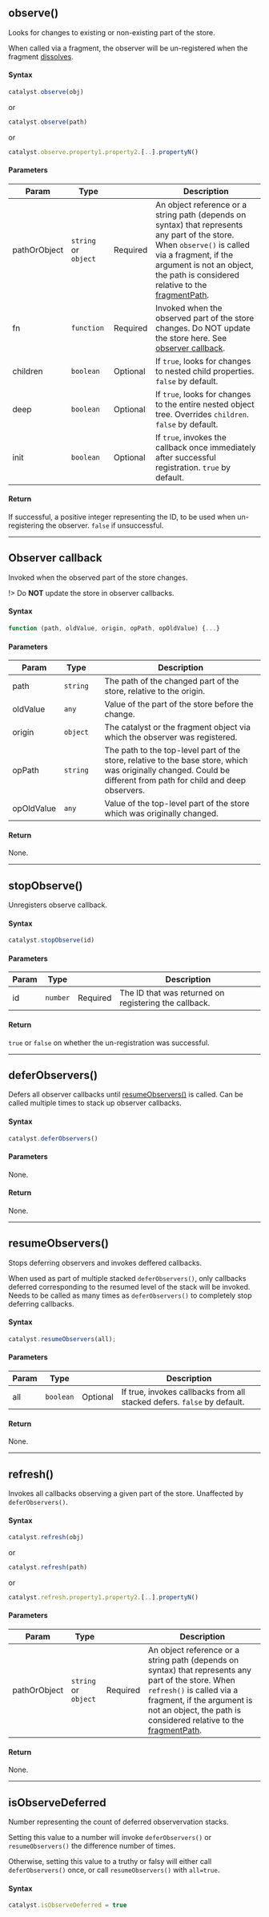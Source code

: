## observe()

Looks for changes to existing or non-existing part of the store.

When called via a fragment, the observer will be un-registered when the fragment [dissolves](reference/fragments.md#dissolve).

#### Syntax

```javascript
catalyst.observe(obj)
```

or

```javascript
catalyst.observe(path)
```

or

```javascript
catalyst.observe.property1.property2.[..].propertyN()
```

#### Parameters

| Param | Type |     | Description |
|  ---  | ---  | --- |     ---     |
| pathOrObject | `string` or `object` | Required | An object reference or a string path (depends on syntax) that represents any part of the store. When `observe()` is called via a fragment, if the argument is not an object, the path is considered relative to the [fragmentPath](reference/fragments.md#fragmentPath). |
| fn | `function` | Required | Invoked when the observed part of the store changes. Do NOT update the store here. See [observer callback](#observer-callback). |
| children | `boolean` | Optional | If `true`, looks for changes to nested child properties. `false` by default. |
| deep | `boolean` | Optional | If `true`, looks for changes to the entire nested object tree. Overrides `children`. `false` by default. |
| init | `boolean` | Optional | If `true`, invokes the callback once immediately after successful registration. `true` by default. |

#### Return

If successful, a positive integer representing the ID, to be used when un-registering the observer. `false` if unsuccessful.

---

## Observer callback

Invoked when the observed part of the store changes.

!> Do **NOT** update the store in observer callbacks.

#### Syntax

```javascript
function (path, oldValue, origin, opPath, opOldValue) {...}
```

#### Parameters

| Param | Type |     | Description |
|  ---  | ---  | --- |     ---     |
| path | `string` | | The path of the changed part of the store, relative to the origin. |
| oldValue | `any` | | Value of the part of the store before the change. |
| origin | `object` | | The catalyst or the fragment object via which the observer was registered. |
| opPath | `string` | | The path to the top-level part of the store, relative to the base store, which was originally changed. Could be different from path for child and deep observers. |
| opOldValue | `any` | | Value of the top-level part of the store which was originally changed. |

#### Return

None.

---

## stopObserve()

Unregisters observe callback.

#### Syntax

```javascript
catalyst.stopObserve(id)
```

#### Parameters

| Param | Type |     | Description |
|  ---  | ---  | --- |     ---     |
| id | `number` | Required | The ID that was returned on registering the callback. |

#### Return

`true` or `false` on whether the un-registration was successful.

---

## deferObservers()

Defers all observer callbacks until [resumeObservers()](#resumeObservers) is called. Can be called multiple times to stack up observer callbacks.

#### Syntax

```javascript
catalyst.deferObservers()
```

#### Parameters

None.

#### Return

None.

---

## resumeObservers()

Stops deferring observers and invokes deffered callbacks.

When used as part of multiple stacked `deferObservers()`, only callbacks deferred corresponding to the resumed level of the stack will be invoked. Needs to be called as many times as `deferObservers()` to completely stop deferring callbacks.

#### Syntax

```javascript
catalyst.resumeObservers(all);
```

#### Parameters

| Param | Type |     | Description |
|  ---  | ---  | --- |     ---     |
| all | `boolean` | Optional | If true, invokes callbacks from all stacked defers. `false` by default. |

#### Return

None.

---

## refresh()

Invokes all callbacks observing a given part of the store. Unaffected by `deferObservers()`.

#### Syntax

```javascript
catalyst.refresh(obj)
```

or

```javascript
catalyst.refresh(path)
```

or

```javascript
catalyst.refresh.property1.property2.[..].propertyN()
```

#### Parameters

| Param | Type |     | Description |
|  ---  | ---  | --- |     ---     |
| pathOrObject | `string` or `object` | Required | An object reference or a string path (depends on syntax) that represents any part of the store. When `refresh()` is called via a fragment, if the argument is not an object, the path is considered relative to the [fragmentPath](reference/fragments.md#fragmentPath). |

#### Return

None.

---

## isObserveDeferred

Number representing the count of deferred observervation stacks.

Setting this value to a number will invoke `deferObservers()` or `resumeObservers()` the difference number of times.

Otherwise, setting this value to a truthy or falsy will either call `deferObservers()` once, or call `resumeObservers()` with `all=true`.

#### Syntax

```javascript
catalyst.isObserveDeferred = true
```
